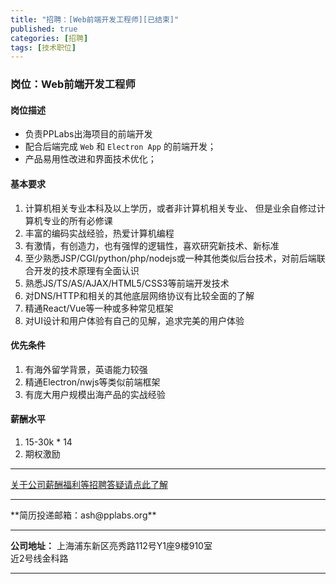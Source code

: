 ```yaml
---
title: "招聘：[Web前端开发工程师][已结束]"
published: true
categories: [招聘]
tags: [技术职位]
---
```



### 岗位：Web前端开发工程师
#### 岗位描述
- 负责PPLabs出海项目的前端开发
- 配合后端完成 `Web` 和 `Electron App` 的前端开发；
- 产品易用性改进和界面技术优化；

#### 基本要求
1. 计算机相关专业本科及以上学历，或者非计算机相关专业、 但是业余自修过计算机专业的所有必修课
2. 丰富的编码实战经验，热爱计算机编程
3. 有激情，有创造力，也有强悍的逻辑性，喜欢研究新技术、新标准
4. 至少熟悉JSP/CGI/python/php/nodejs或一种其他类似后台技术，对前后端联合开发的技术原理有全面认识
5. 熟悉JS/TS/AS/AJAX/HTML5/CSS3等前端开发技术
6. 对DNS/HTTP和相关的其他底层网络协议有比较全面的了解
7. 精通React/Vue等一种或多种常见框架
8. 对UI设计和用户体验有自己的见解，追求完美的用户体验

#### 优先条件
1. 有海外留学背景，英语能力较强
2. 精通Electron/nwjs等类似前端框架
3. 有庞大用户规模出海产品的实战经验

#### 薪酬水平
1. 15-30k * 14
2. 期权激励
<hr>

[关于公司薪酬福利等招聘答疑请点此了解](http://ashma.info/2019/03/01/Q&A-of-hiring/)

<hr>
**简历投递邮箱：ash@pplabs.org**

<hr/>

**公司地址：** 上海浦东新区亮秀路112号Y1座9楼910室<br/>
近2号线金科路<br/>

<hr>
